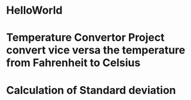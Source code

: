 # HelloWorld
# Temperature Convertor Project convert vice versa the temperature from Fahrenheit to Celsius 
# Calculation of Standard deviation
